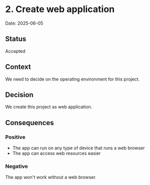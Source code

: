 # 2. Create web application

Date: 2025-06-05

## Status

Accepted

## Context

We need to decide on the operating environment for this project.

## Decision

We create this project as web application.

## Consequences

### Positive

- The app can run on any type of device that runs a web browser
- The app can access web resources easier

### Negative

The app won't work without a web browser.
